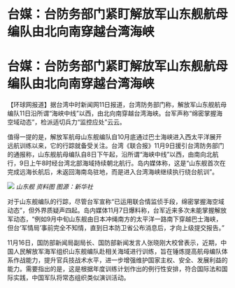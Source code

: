 # 台媒：台防务部门紧盯解放军山东舰航母编队由北向南穿越台湾海峡

# 台媒：台防务部门紧盯解放军山东舰航母编队由北向南穿越台湾海峡

【环球网报道】据台湾中时新闻网11日报道，台湾防务部门称，解放军山东舰航母编队11日沿所谓“海峡中线”以西，由北向南穿越台湾海峡。台军声称“绵密掌握海空域动态”，检派适切兵力“监控应处”云云。

值得一提的是，解放军航母山东舰编队自10月底通过巴士海峡进入西太平洋展开远航训练以来，它的行踪就备受关注。台湾《联合报》11月9日援引台湾防务部门的通报称，山东舰航母编队自8日下午起，沿所谓“海峡中线”以西，由南向北航行，9日上午8时经台湾北部海域持续朝北航行。岛内媒体称，这是“山东舰首次在完成远海长航后，未返回海南岛驻地，而是进入台湾海峡继续执行绕台航训”。

![](https://inews.gtimg.com/om_bt/OBN9ByASEgLiERmuGEoAsPPxvEbnrd_sVdbHfoY9f_1doAA/1000)
_山东舰 资料图 图源：新华社_

对于山东舰编队的行踪，尽管台军宣称“已运用联合情监侦手段，绵密掌握海空域动态”，但外界质疑声四起。岛内媒体11月7日爆料称，台军近来多次未能掌握解放军动态，“例如9月中旬山东舰由日本冲绳南方的太平洋一路南下穿越巴士海峡，但台‘军情局’事前完全不知情，直到日本防卫省公布消息后，才向上级提交报告。”

11月16日，国防部新闻局副局长、国防部新闻发言人张晓刚大校曾表示，近期，中国人民解放军海军组织山东舰编队赴相关海域进行训练，旨在锤炼提高航母编队体系作战能力，提升官兵技战术水平，进一步增强维护国家主权、安全、发展利益的能力。需要指出的是，这是根据年度训练计划作出的例行性安排，符合国际法和国际实践，中国军队将常态组织类似演训活动。

